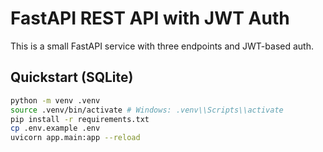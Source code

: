 # FastAPI REST API with JWT Auth


This is a small FastAPI service with three endpoints and JWT-based auth.


## Quickstart (SQLite)


```bash
python -m venv .venv
source .venv/bin/activate # Windows: .venv\\Scripts\\activate
pip install -r requirements.txt
cp .env.example .env
uvicorn app.main:app --reload